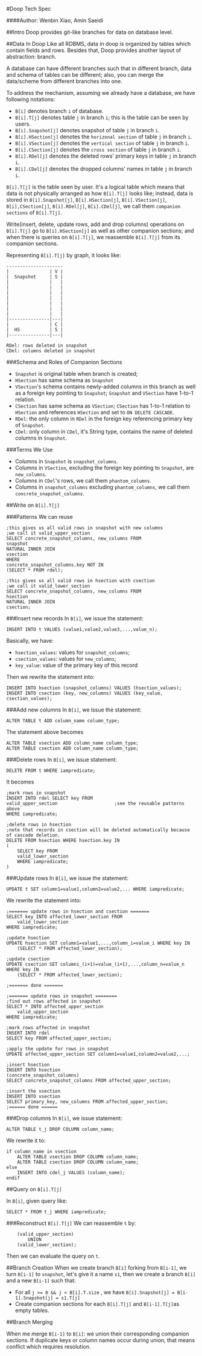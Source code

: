 #Doop Tech Spec

####Author: Wenbin Xiao, Amin Saeidi

##Intro
Doop provides git-like branches for data on database level.

##Data In Doop
Like all RDBMS, data in doop is organized by tables which contain fields and rows. 
Besides that, Doop provides another layout of abstraction: branch.

A database can have different branches such that in different branch, 
data and schema of tables can be different; also, you can merge the data/scheme from different branches into one.

To address the mechanism, assuming we already have a database, we have following notations:

* `B[i]` denotes branch `i` of database.
* `B[i].T[j]` denotes table `j` in branch `i`; this is the table can be seen by users.
* `B[i].Snapshot[j]` denotes snapshot of table `j` in branch `i`.
* `B[i].HSection[j]` denotes the `horizonal section` of table `j` in branch `i`.
* `B[i].VSection[j]` denotes the `vertical section` of table `j` in branch `i`.
* `B[i].CSection[j]` denotes the `cross section` of table `j` in branch `i`.
* `B[i].RDel[j]` denotes the deleted rows' primary keys in table `j` in branch `i`.
* `B[i].CDel[j]` denotes the dropped columns' names in table `j` in branch `i`.

`B[i].T[j]` is the table seen by user. It's a logical table which means that data is 
not physically arranged as how `B[i].T[j]` looks like; instead, data is 
stored in `B[i].Snapshot[j]`, `B[i].HSection[j]`, `B[i].VSection[j]`, `B[i],CSection[j]`, `B[i].RDel[j]`, `B[i].CDel[j]`, 
we call them `companion sections` of `B[i].T[j]`. 

Write(insert, delete, update rows, add and drop columns) operations on `B[i].T[j]` go 
to `B[i].HSection[j]` as well as other companion sections; and when there is queries on `B[i].T[j]`, 
we reassemble `B[i].T[j]` from its companion sections. 

Representing `B[i].T[j]` by graph, it looks like:

    ---------------------
    |               | V |
    |  Snapshot     | S |
    |               |   |
    |               |   |
    |               |   |
    |               |   |
    |               |   |
    |               |   |
    |               |   |
    |---------------|---|
    |               | C |
    |  HS           | S |
    |---------------|---|

    RDel: rows deleted in snapshot
    CDel: columns deleted in snapshot

###Schema and Roles of Companion Sections

* `Snapshot` is original table when branch is created;
* `HSection` has same schema as `Snapshot`
* `VSection`'s schema contains newly-added columns in this branch as well as a foreign key pointing to `Snapshot`; `Snapshot` and `VSection` have 1-to-1 relation.
* `CSection` has same schema as `VSection`; `CSection` has 1-to-1 relation to `HSection` and references `HSection` and set to `ON DELETE CASCADE`.
* `RDel`: the only column in `RDel` in the foreign key referencing primary key of `Snapshot`.
* `CDel`: only column in `CDel`, it's String type, contains the name of deleted columns in `Snapshot`. 

###Terms We Use

* Columns in `Snapshot` is `snapshot_columns`.
* Columns in `VSection`, excluding the foreign key pointing to `Snapshot`, are `new_columns`.
* Columns in `CDel`'s rows, we call them `phantom_columns`.
* Columns in `snapshot_columns` excluding `phantom_columns`, we call them `concrete_snapshot_columns`.

##Write on `B[i].T[j]`

###Patterns We can reuse

    ;this gives us all valid rows in snapshot with new columns
    ;we call it valid_upper_section
    SELECT concrete_snapshot_columns, new_columns FROM 
    snapshot 
    NATURAL INNER JOIN 
    vsection
    WHERE 
    concrete_snapshot_columns.key NOT IN
    (SELECT * FROM rdel);

    ;this gives us all valid rows in hsection with csection
    ;we call it valid_lower_section
    SELECT concrete_snapshot_columns, new_columns FROM
    hsection
    NATURAL INNER JOIN
    csection;

###Insert new records
In `B[i]`, we issue the statement: 

    INSERT INTO t VALUES (value1,value2,value3,...,value_n);

Basically, we have:

* `hsection_values`: values for `snapshot_columns`;
* `csection_values`: values for `new_columns`;
* `key_value`: value of the primary key of this record 

Then we rewrite the statement into:
        
    INSERT INTO hsection (snapshot_columns) VALUES (hsection_values);
    INSERT INTO csection (key, new_columns) VALUES (key_value, csection_values);

###Add new columns
In `B[i]`, we issue the statement:
    
    ALTER TABLE t ADD column_name column_type;

The statement above becomes

    ALTER TABLE vsection ADD column_name column_type;
    ALTER TABLE csection ADD column_name column_type;

###Delete rows
In `B[i]`, we issue statement:

    DELETE FROM t WHERE iampredicate;

It becomes

    ;mark rows in snapshot
    INSERT INTO rdel SELECT key FROM
    valid_upper_section                     ;see the reusable patterns above
    WHERE iampredicate;
    
    ;delete rows in hsection
    ;note that records in csection will be deleted automatically because of cascade deletion.
    DELETE FROM hsection WHERE hsection.key IN
    (
        SELECT key FROM 
        valid_lower_section
        WHERE iampredicate;
    )
    

###Update rows
In `B[i]`, we issue the statement:

    UPDATE t SET column1=value1,column2=value2,... WHERE iampredicate;
    

We rewrite the statement into:
    
    ;======= update rows in hsection and csection =======
    SELECT key INTO affected_lower_section FROM 
        valid_lower_section
    WHERE iampredicate;

    ;update hsection
    UPDATE hsection SET column1=value1,...,column_i=value_i WHERE key IN 
        (SELECT * FROM affected_lower_section);

    ;update csection
    UPDATE csection SET columni_(i+1)=value_(i+1),...,column_n=value_n WHERE key IN 
        (SELECT * FROM affected_lower_section);

    ;======= done =======

    ;======= update rows in snapshot ========
    ;find out rows affected in snapshot
    SELECT * INTO affected_upper_section
        valid_upper_section
    WHERE iampredicate;

    ;mark rows affected in snapshot
    INSERT INTO rdel
    SELECT key FROM affected_upper_section;

    ;apply the update for rows in snapshot
    UPDATE affected_upper_section SET column1=value1,column2=value2,...; 

    ;insert hsection 
    INSERT INTO hsection
    (concrete_snapshot_columns) 
    SELECT concrete_snapshot_columns FROM affected_upper_section;

    ;insert the vsection 
    INSERT INTO vsection 
    SELECT primary_key, new_columns FROM affected_upper_section;  
    ;====== done ======
    

###Drop columns
In `B[i]`, we issue statement:

    ALTER TABLE t_j DROP COLUMN column_name;

We rewrite it to:

    if column_name in vsection
        ALTER TABLE vsection DROP COLUMN column_name; 
        ALTER TABLE csection DROP COLUMN column_name; 
    else
        INSERT INTO cdel_j VALUES (column_name); 
    endif
    
##Query on `B[i].T[j]` 

In `B[i]`, given query like:

    SELECT * FROM t_j WHERE iampredicate;

###Reconstruct `B[i].T[j]`
We can reassemble `t` by:

        (valid_upper_section)
            UNION
        (valid_lower_section);

Then we can evaluate the query on `t`. 
        

##Branch Creation
When we create branch `B[i]` forking from `B[i-1]`, we turn `B[i-1]` to `snapshot`, 
let's give it a name `s1`, then we create a branch `B[i]` and a new `B[i-1]` such that:

* For all  `j >= 0 && j < B[i].T.size` , we have `B[i].Snapshot[j] = B[i-1].Snapshot[j] = s1.T[j]`
* Create companion sections for each `B[i].T[j]`  and `B[i-1].T[j]`as empty tables.

##Branch Merging

When me merge `B[i-1]` to `B[i]`: we union their corresponding companion sections. 
If duplicate keys or column names occur during union, that means conflict which requires resolution.
